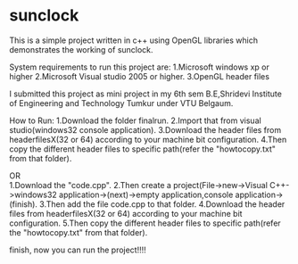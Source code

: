 sunclock
========

This is a simple project written in c++ using OpenGL libraries  which demonstrates the working of sunclock.

System requirements to run this project are:
1.Microsoft windows xp or higher
2.Microsoft Visual studio 2005 or higher.
3.OpenGL header files

I submitted this project as mini project in my 6th sem B.E,Shridevi Institute of Engineering and Technology Tumkur
under VTU Belgaum.

How to Run:
1.Download the folder finalrun.
2.Import that from visual studio(windows32 console application).
3.Download the header files from headerfilesX(32 or 64) according to your machine bit configuration.
4.Then copy the different header files to specific path(refer the "howtocopy.txt" from that folder).
         
OR      
1.Download the "code.cpp".
2.Then create a project(File->new->Visual C++->windows32 application->(next)->empty application,console application->(finish).
3.Then add the file code.cpp to that folder.
4.Download the header files from headerfilesX(32 or 64) according to your machine bit configuration.
5.Then copy the different header files to specific path(refer the "howtocopy.txt" from that folder).
    
finish, now you can run the project!!!!